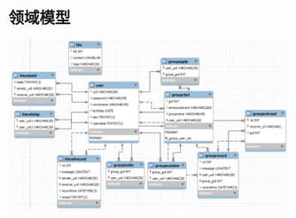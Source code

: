 # 领域模型

![领域模型](https://github.com/SYSU703/Dashboard/blob/master/images/%E9%A2%86%E5%9F%9F%E6%A8%A1%E5%9E%8B.png?raw=true)
